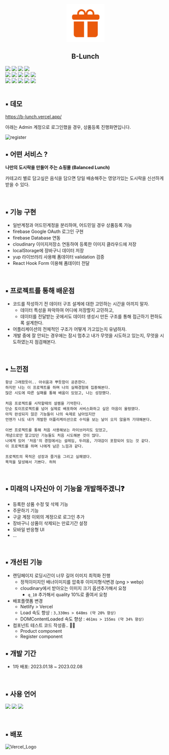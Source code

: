 <div align="center">
  <img src="./public/logo192.png" alt="logo" width="120px" />
  <h2>B-Lunch</h2>
</div>

<div>
  <img src="https://img.shields.io/badge/React-61DAFB?style=flat-square&logo=React&logoColor=black"/>
  <img src="https://img.shields.io/badge/Typescript-3178C6?style=flat-square&logo=Typescript&logoColor=white"/>
  <img src="https://img.shields.io/badge/Tailwind CSS-0C152A?style=flat-square&logo=Tailwind CSS&logoColor=0DA5E9"/>
  <img src="https://img.shields.io/badge/Testing Library-FD4544?style=flat-square&logo=TestingLibrary&logoColor=white"/>
</div>
<div>
  <img src="https://img.shields.io/badge/React Router-F44250?style=flat-square&logo=ReactRouter&logoColor=white"/>
  <img src="https://img.shields.io/badge/React Icons-E91E62?style=flat-square&logo=React&logoColor=white"/>
  <img src="https://img.shields.io/badge/React Hook Form-EC5990?style=flat-square&logo=ReactHookForm&logoColor=black"/>
  <img src="https://img.shields.io/badge/RamdaJS-884499?style=flat-square&logoColor=white"/>
  <img src="https://img.shields.io/badge/YupResolver-orange?style=flat-square&logo=Yup&logoColor=white"/>
</div>
<div>
  <img src="https://img.shields.io/badge/Firebase-FFCA28?style=flat-square&logo=firebase&logoColor=black"/>
  <img src="https://img.shields.io/badge/Cloudinary-3447C5?style=flat-square&logoColor=white"/>
  <img src="https://img.shields.io/badge/Yarn-2B8EBB?style=flat-square&logo=Yarn&logoColor=white"/>
  <img src="https://img.shields.io/badge/GitHub-181717?style=flat-square&logo=GitHub&logoColor=white"/>
  <img src="https://img.shields.io/badge/Vercel-white?style=flat-square&logo=Vercel&logoColor=black"/>
</div>

<br />

## ▪️ 데모

https://b-lunch.vercel.app/

아래는 Admin 계정으로 로그인했을 경우, 상품등록 진행화면입니다.

<img src="https://res.cloudinary.com/dg0bagjoq/image/upload/v1675846527/ludfmzibb4ex5v7xpvsi.gif" alt="register" width="300px"/>
<br />

## ▪️ 어떤 서비스 ?

**나만의 도시락을 만들어 주는 쇼핑몰 (Balanced Lunch)**

카테고리 별로 담고싶은 음식을 담으면 당일 배송해주는 영양가있는 도시락을 신선하게 받을 수 있다.

<br />

## ▪️ 기능 구현

- 일반계정과 어드민계정을 분리하여, 어드민일 경우 상품등록 가능
- firebase Google OAuth 로그인 구현
- firebase Database 연동
- cloudinary 이미지저장소 연동하여 등록한 이미지 클라우드에 저장
- localStorage에 장바구니 데이터 저장
- yup 라이브러리 사용해 폼데이터 validation 검증
- React Hook Form 이용해 폼데이터 전달

<br />

## ▪️ 프로젝트를 통해 배운점

- 코드를 작성하기 전 데이터 구조 설계에 대한 고민하는 시간을 아끼지 말자.
  - 데이터 특성을 파악하여 어디에 저장할지 고민하고,
  - 데이터를 전달받는 곳에서도 데이터 생성시 만든 구조를 통해 접근하기 편하도록 설계한다.
- 어플리케이션의 전체적인 구조가 어떻게 가고있는지 유념하자.
- 개발 중에 잘 안되는 경우에는 잠시 멈추고 내가 무엇을 시도하고 있는지, 무엇을 시도하였는지 점검해본다.

<br />

## ▪️ 느낀점

```text
항상 그래왔듯이.. 아쉬움과 뿌듯함이 공존한다.
하지만 나는 이 프로젝트를 하며 나의 실패경험에 집중해본다.
많은 시도에 따른 실패를 통해 배움이 있었고, 나는 성장했다.

처음 프로젝트를 시작할때의 설렘을 기억한다.
단순 토이프로젝트를 넘어 실제로 배포하여 서비스화하고 싶은 마음이 울렁였다.
아직 완성되지 않은 기능들이 나의 숙제로 남아있지만
언젠가 나도 내가 개발한 어플리케이션으로 수익을 보는 날이 오지 않을까 기대해본다.

이번 프로젝트를 통해 처음 사용해보는 라이브러리도 있었고,
개념으로만 알고있던 기능들도 처음 시도해본 것이 많다.
나에게 있어 '처음'의 경험에서는 설레임, 두려움, 기대감이 포함되어 있는 것 같다.
이 프로젝트를 하며 나에게 남은 느낌과 같다.

프로젝트의 목적은 성장과 즐거움 그리고 실패였다.
목적을 달성해서 기쁘다. 허허
```

<br />

## ▪️ 미래의 나자신아 이 기능을 개발해주겠니❓

- 등록한 상품 수정 및 삭제 기능
- 주문하기 기능
- 구글 계정 이외의 계정으로 로그인 추가
- 장바구니 상품이 삭제되는 만료기간 설정
- 모바일 반응형 UI
- ...

<br />

## ▪️ 개선된 기능

- 랜딩페이지 로딩시간이 너무 길어 이미지 최적화 진행
  - 정적이미지인 배너이미지를 압축후 이미지형식변경 (png > webp)
  - cloudinary에서 받아오는 이미지 크기 옵션추가해서 요청
    - `q_10` 추가해서 quality 10%로 줄여서 요청
- 배포플랫폼 변경
  - Netlify > Vercel
  - Load 속도 향상 : `3,330ms > 648ms (약 20% 향상)`
  - DOMContentLoaded 속도 향상 : `461ms > 155ms (약 34% 향상)`
- 컴포넌트 테스트 코드 작성중.. 👩‍💻
  - Product component
  - Register component

## ▪️ 개발 기간

- 1차 배포: 2023.01.18 ~ 2023.02.08

<br />

## ▪️ 사용 언어

<img 
  src="https://user-images.githubusercontent.com/23496927/148519290-7ba474cb-a1d3-49fc-9da9-ede3555130eb.png" 
  height="60px" />
<img 
  src="https://user-images.githubusercontent.com/23496927/148519299-97198ced-65ad-4fc7-94c2-ec706404901c.png" 
  height="60px" />
<img 
  src="https://res.cloudinary.com/dg0bagjoq/image/upload/v1675839671/rvgrry8jifqfd6phdz5p.png" 
  height="60px" />

<br />

## ▪️ 배포

<img 
  src="https://res.cloudinary.com/dg0bagjoq/image/upload/v1683184442/bjy6fkweskay3lzmovak.png" 
  width="30%" 
  alt="Vercel_Logo"/>
